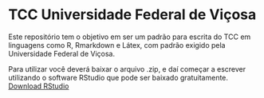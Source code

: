 # TCC Universidade Federal de Viçosa
<p>
Este repositório tem o objetivo em ser um padrão para escrita do TCC em
linguagens como R, Rmarkdown e Látex, com padrão exigido pela Universidade 
Federal de Viçosa.
</p>
<p>
Para utilizar você deverá baixar o arquivo .zip, e daí começar a escrever 
utilizando o software RStudio que pode ser baixado gratuitamente. 
<a href="https://rstudio.com/products/rstudio/download/#download" target="_blank">Download RStudio</a>
</p>
